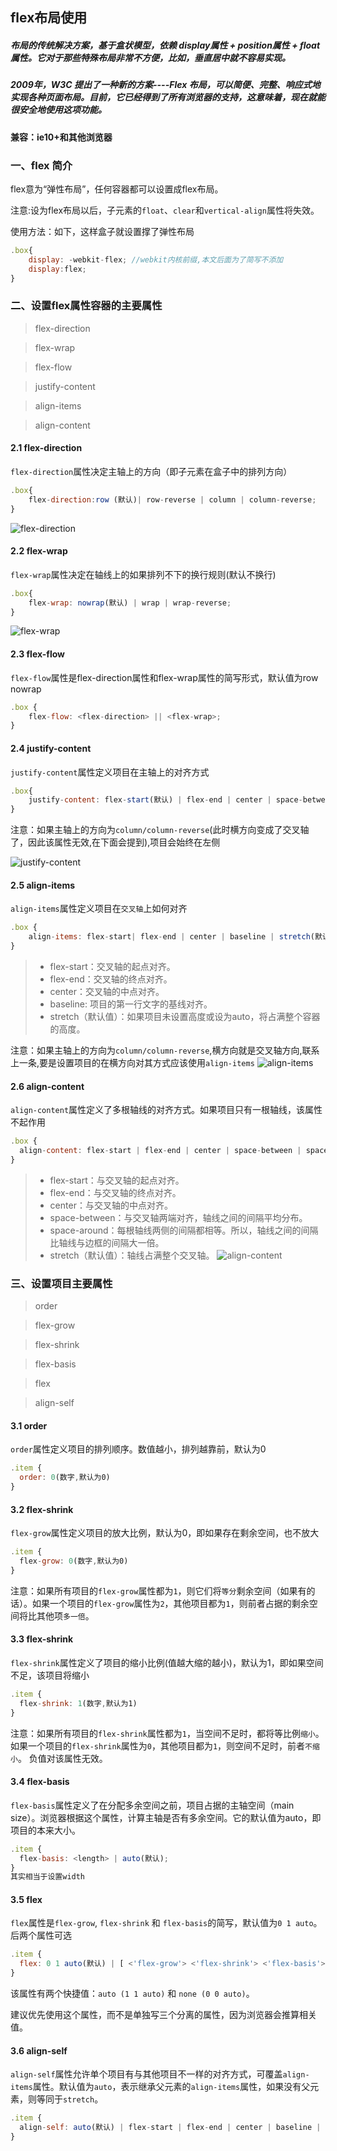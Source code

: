 ## flex布局使用

##### 布局的传统解决方案，基于盒状模型，依赖 display属性 + position属性 + float属性。它对于那些特殊布局非常不方便，比如，垂直居中就不容易实现。

##### 2009年，W3C 提出了一种新的方案----Flex 布局，可以简便、完整、响应式地实现各种页面布局。目前，它已经得到了所有浏览器的支持，这意味着，现在就能很安全地使用这项功能。

#### 兼容：ie10+和其他浏览器

### 一、flex	简介
flex意为“弹性布局”，任何容器都可以设置成flex布局。

注意:设为flex布局以后，子元素的`float`、`clear`和`vertical-align`属性将失效。

使用方法：如下，这样盒子就设置撑了弹性布局
```javascript
.box{
	display: -webkit-flex; //webkit内核前缀,本文后面为了简写不添加
	display:flex;
}
```

### 二、设置flex属性容器的主要属性

> flex-direction

> flex-wrap

> flex-flow

> justify-content

> align-items

> align-content

#### 2.1 flex-direction
`flex-direction`属性决定主轴上的方向（即子元素在盒子中的排列方向）
```javascript
.box{
	flex-direction:row (默认)| row-reverse | column | column-reverse;
}
```
![flex-direction](https://tobeapro.github.io/img/flex-direction.png)

#### 2.2 flex-wrap
`flex-wrap`属性决定在轴线上的如果排列不下的换行规则(默认不换行)
```javascript
.box{
	flex-wrap: nowrap(默认) | wrap | wrap-reverse;
}
```
![flex-wrap](https://tobeapro.github.io/img/flex-wrap.png)
#### 2.3 flex-flow
`flex-flow`属性是flex-direction属性和flex-wrap属性的简写形式，默认值为row nowrap
```javascript
.box {
  	flex-flow: <flex-direction> || <flex-wrap>;
}
```

#### 2.4 justify-content
`justify-content`属性定义项目在主轴上的对齐方式
```javascript
.box{
	justify-content: flex-start(默认) | flex-end | center | space-between | space-around;
}
```
 注意：如果主轴上的方向为`column/column-reverse`(此时横方向变成了交叉轴了，因此该属性无效,在下面会提到),项目会始终在左侧

![justify-content](https://tobeapro.github.io/img/justify-content.png)

#### 2.5 align-items
`align-items`属性定义项目在`交叉轴`上如何对齐
```javascript
.box {
  	align-items: flex-start| flex-end | center | baseline | stretch(默认);
}
```
>* flex-start：交叉轴的起点对齐。
>* flex-end：交叉轴的终点对齐。
>* center：交叉轴的中点对齐。
>* baseline: 项目的第一行文字的基线对齐。
>* stretch（默认值）：如果项目未设置高度或设为auto，将占满整个容器的高度。

 注意：如果主轴上的方向为`column/column-reverse`,横方向就是交叉轴方向,联系上一条,要是设置项目的在横方向对其方式应该使用`align-items`
![align-items](https://tobeapro.github.io/img/align-items.png)

#### 2.6 align-content
`align-content`属性定义了多根轴线的对齐方式。如果项目只有一根轴线，该属性不起作用
```javascript
.box {
  align-content: flex-start | flex-end | center | space-between | space-around | stretch(默认);
}
```
>* flex-start：与交叉轴的起点对齐。
>* flex-end：与交叉轴的终点对齐。
>* center：与交叉轴的中点对齐。
>* space-between：与交叉轴两端对齐，轴线之间的间隔平均分布。
>* space-around：每根轴线两侧的间隔都相等。所以，轴线之间的间隔比轴线与边框的间隔大一倍。
>* stretch（默认值）：轴线占满整个交叉轴。
![align-content](https://tobeapro.github.io/img/align-content.png)

### 三、设置项目主要属性
> order

> flex-grow

> flex-shrink

> flex-basis

> flex

> align-self

#### 3.1 order
`order`属性定义项目的排列顺序。数值越小，排列越靠前，默认为0
```javascript
.item {
  order: 0(数字,默认为0)
}
```
#### 3.2 flex-shrink
`flex-grow`属性定义项目的放大比例，默认为0，即如果存在剩余空间，也不放大
```javascript
.item {
  flex-grow: 0(数字,默认为0)
}
```
注意：如果所有项目的`flex-grow`属性都为`1`，则它们将`等分`剩余空间（如果有的话）。如果一个项目的`flex-grow`属性为`2`，其他项目都为`1`，则前者占据的剩余空间将比其他项`多一倍`。
#### 3.3 flex-shrink
`flex-shrink`属性定义了项目的缩小比例(值越大缩的越小)，默认为1，即如果空间不足，该项目将缩小
```javascript
.item {
  flex-shrink: 1(数字,默认为1)
}
```
注意：如果所有项目的`flex-shrink`属性都为`1`，当空间不足时，都将等比例`缩小`。如果一个项目的`flex-shrink`属性为`0`，其他项目都为`1`，则空间不足时，前者`不缩小`。
负值对该属性无效。
#### 3.4 flex-basis
`flex-basis`属性定义了在分配多余空间之前，项目占据的主轴空间（main size）。浏览器根据这个属性，计算主轴是否有多余空间。它的默认值为auto，即项目的本来大小。
```javascript
.item {
  flex-basis: <length> | auto(默认);
}
其实相当于设置width
```
#### 3.5 flex
`flex`属性是`flex-grow`, `flex-shrink` 和 `flex-basis`的简写，默认值为`0 1 auto`。后两个属性可选
```javascript
.item {
  flex: 0 1 auto(默认) | [ <'flex-grow'> <'flex-shrink'> <'flex-basis'> ]
}
```
该属性有两个快捷值：`auto (1 1 auto)` 和 `none (0 0 auto)`。

建议优先使用这个属性，而不是单独写三个分离的属性，因为浏览器会推算相关值。
#### 3.6 align-self
`align-self`属性允许单个项目有与其他项目不一样的对齐方式，可覆盖`align-items`属性。默认值为`auto`，表示继承父元素的`align-items`属性，如果没有父元素，则等同于`stretch`。
```javascript
.item {
  align-self: auto(默认) | flex-start | flex-end | center | baseline | stretch;
}
```